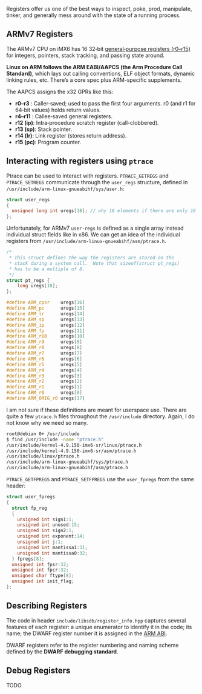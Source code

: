 Registers offer us one of the best ways to inspect, poke, prod, manipulate,
tinker, and generally mess around with the state of a running process.

## ARMv7 Registers

The ARMv7 CPU on iMX6 has 16 32‑bit [general‑purpose registers (r0–r15)](https://developer.arm.com/documentation/den0013/d/ARM-Processor-Modes-and-Registers/Registers)
for integers, pointers, stack tracking, and passing state around.

**Linux on ARM follows the ARM EABI/AAPCS (the Arm Procedure Call Standard)**,
which lays out calling conventions, ELF object formats, dynamic linking rules,
etc. There’s a core spec plus ARM-specific supplements.

The AAPCS assigns the x32 GPRs like this:
- **r0–r3**   : Caller‑saved; used to pass the first four arguments. r0 (and r1
                for 64‑bit values) holds return values.
- **r4–r11**  : Callee‑saved general registers.
- **r12 (ip)**: Intra‑procedure scratch register (call-clobbered).
- **r13 (sp)**: Stack pointer.
- **r14 (lr)**: Link register (stores return address).
- **r15 (pc)**: Program counter.

## Interacting with registers using `ptrace`

Ptrace can be used to interact with registers. `PTRACE_GETREGS` and `PTRACE_SETREGS`
communicate through the `user_regs` structure, defined in `/usr/include/arm-linux-gnueabihf/sys/user.h`:

```C
struct user_regs
{
  unsigned long int uregs[18]; // why 18 elements if there are only 16 registers? Virtual registers?
};
```

Unfortunately, for ARMv7 `user-regs` is defined as a single array instead
individual struct fields like in x86. We can get an idea of the individual
registers from `/usr/include/arm-linux-gnueabihf/asm/ptrace.h`.

```C
/*
 * This struct defines the way the registers are stored on the
 * stack during a system call.  Note that sizeof(struct pt_regs)
 * has to be a multiple of 8.
 */
struct pt_regs {
	long uregs[18];
};

#define ARM_cpsr	uregs[16]
#define ARM_pc		uregs[15]
#define ARM_lr		uregs[14]
#define ARM_sp		uregs[13]
#define ARM_ip		uregs[12]
#define ARM_fp		uregs[11]
#define ARM_r10		uregs[10]
#define ARM_r9		uregs[9]
#define ARM_r8		uregs[8]
#define ARM_r7		uregs[7]
#define ARM_r6		uregs[6]
#define ARM_r5		uregs[5]
#define ARM_r4		uregs[4]
#define ARM_r3		uregs[3]
#define ARM_r2		uregs[2]
#define ARM_r1		uregs[1]
#define ARM_r0		uregs[0]
#define ARM_ORIG_r0	uregs[17]
```
I am not sure if these definitions are meant for userspace use. There are quite
a few `ptrace.h` files throughout the `/usr/include` directory. Again, I do not
know why we need so many.

```bash
root@debian 0+ /usr/include  
$ find /usr/include -name "ptrace.h"
/usr/include/kernel-4.9.150-imx6-sr/linux/ptrace.h
/usr/include/kernel-4.9.150-imx6-sr/asm/ptrace.h
/usr/include/linux/ptrace.h
/usr/include/arm-linux-gnueabihf/sys/ptrace.h
/usr/include/arm-linux-gnueabihf/asm/ptrace.h
```

`PTRACE_GETFPREGS` and `PTRACE_SETFPREGS` use the `user_fpregs` from the same
header:

```C
struct user_fpregs
{
  struct fp_reg
  {
    unsigned int sign1:1;
    unsigned int unused:15;
    unsigned int sign2:1;
    unsigned int exponent:14;
    unsigned int j:1;
    unsigned int mantissa1:31;
    unsigned int mantissa0:32;
  } fpregs[8];
  unsigned int fpsr:32;
  unsigned int fpcr:32;
  unsigned char ftype[8];
  unsigned int init_flag;
};
```

## Describing Registers

The code in header `include/libsdb/register_info.hpp` captures several features
of each register: a unique enumerator to identify it in the code; its name; the
DWARF register number it is assigned in the [ARM ABI](https://github.com/ARM-software/abi-aa/blob/main/aadwarf32/aadwarf32.rst).

DWARF registers refer to the register numbering and naming scheme defined by the
**DWARF debugging standard**.

## Debug Registers

TODO
